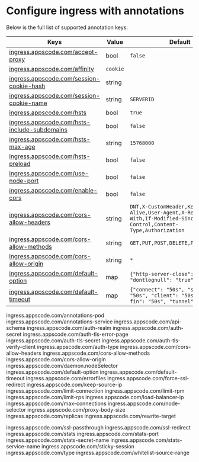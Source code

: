 # Configure ingress with annotations

Below is the full list of supported annotation keys:

|  Keys  |   Value   |  Default |
|--------|-----------|----------|
| [ingress.appscode.com/accept-proxy](accept-proxy.md) | bool | `false` |
| [ingress.appscode.com/affinity](sticky-session.md) | `cookie` | |
| [ingress.appscode.com/session-cookie-hash](sticky-session.md) | string | |
| [ingress.appscode.com/session-cookie-name](sticky-session.md) | string | `SERVERID` |
| [ingress.appscode.com/hsts](hsts.md) | bool | `true` |
| [ingress.appscode.com/hsts-include-subdomains](hsts.md) | bool | `false` |
| [ingress.appscode.com/hsts-max-age](hsts.md) | string | `15768000` |
| [ingress.appscode.com/hsts-preload](hsts.md) | bool | `false` |
| [ingress.appscode.com/use-node-port]() | bool | `false` |
| [ingress.appscode.com/enable-cors](cors.md) | bool | `false` |
| [ingress.appscode.com/cors-allow-headers](cors.md) | string | `DNT,X-CustomHeader,Keep-Alive,User-Agent,X-Requested-With,If-Modified-Since,Cache-Control,Content-Type,Authorization` |
| [ingress.appscode.com/cors-allow-methods](cors.md) | string | `GET,PUT,POST,DELETE,PATCH,OPTIONS` |
| [ingress.appscode.com/cors-allow-origin](cors.md) | string | `*` |
| [ingress.appscode.com/default-option](default-options.md) | map | `{"http-server-close": "true", "dontlognull": "true"}` |
| [ingress.appscode.com/default-timeout](default-timeouts.md) | map | `{"connect": "50s", "server": "50s", "client": "50s", "client-fin": "50s", "tunnel": "50s"}` |

ingress.appscode.com/annotations-pod
ingress.appscode.com/annotations-service
ingress.appscode.com/api-schema
ingress.appscode.com/auth-realm
ingress.appscode.com/auth-secret
ingress.appscode.com/auth-tls-error-page
ingress.appscode.com/auth-tls-secret
ingress.appscode.com/auth-tls-verify-client
ingress.appscode.com/auth-type
ingress.appscode.com/cors-allow-headers
ingress.appscode.com/cors-allow-methods
ingress.appscode.com/cors-allow-origin
ingress.appscode.com/daemon.nodeSelector
ingress.appscode.com/default-option
ingress.appscode.com/default-timeout
ingress.appscode.com/errorfiles
ingress.appscode.com/force-ssl-redirect
ingress.appscode.com/keep-source-ip
ingress.appscode.com/limit-connection
ingress.appscode.com/limit-rpm
ingress.appscode.com/limit-rps
ingress.appscode.com/load-balancer-ip
ingress.appscode.com/max-connections
ingress.appscode.com/node-selector
ingress.appscode.com/proxy-body-size
ingress.appscode.com/replicas
ingress.appscode.com/rewrite-target

ingress.appscode.com/ssl-passthrough
ingress.appscode.com/ssl-redirect
ingress.appscode.com/stats
ingress.appscode.com/stats-port
ingress.appscode.com/stats-secret-name
ingress.appscode.com/stats-service-name
ingress.appscode.com/sticky-session
ingress.appscode.com/type
ingress.appscode.com/whitelist-source-range